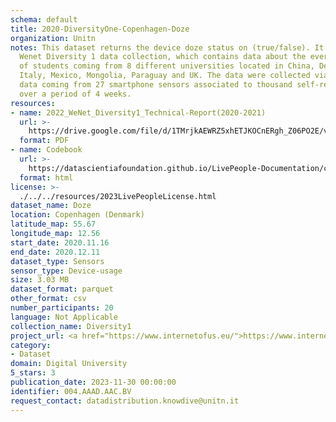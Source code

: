 ```yaml
---
schema: default
title: 2020-DiversityOne-Copenhagen-Doze
organization: Unitn
notes: This dataset returns the device doze status on (true/false). It is part of
  Wenet Diversity 1 data collection, which contains data about the everyday life activities
  of students coming from 8 different universities located in China, Denmark, India,
  Italy, Mexico, Mongolia, Paraguay and UK. The data were collected via questionnaires,
  data coming from 27 smartphone sensors associated to thousand self-reported annotations
  over a period of 4 weeks.
resources:
- name: 2022_WeNet_Diversity1_Technical-Report(2020-2021)
  url: >-
    https://drive.google.com/file/d/1TMrjkAEWRZ5xhETJKOCnERgh_Z06PO2E/view?usp=drive_link
  format: PDF
- name: Codebook
  url: >-
    https://datascientiafoundation.github.io/LivePeople-Documentation/codebooks/2020_DV1_Copenhagen_doze.html
  format: html
license: >-
  ./../../resources/2023LivePeopleLicense.html
dataset_name: Doze
location: Copenhagen (Denmark)
latitude_map: 55.67
longitude_map: 12.56
start_date: 2020.11.16
end_date: 2020.12.11
dataset_type: Sensors
sensor_type: Device-usage
size: 3.03 MB
dataset_format: parquet
other_format: csv
number_participants: 20
language: Not Applicable
collection_name: Diversity1
project_url: <a href="https://www.internetofus.eu/">https://www.internetofus.eu/</a>
category:
- Dataset
domain: Digital University
5_stars: 3
publication_date: 2023-11-30 00:00:00
identifier: 004.AAAD.AAC.BV
request_contact: datadistribution.knowdive@unitn.it
---
```

